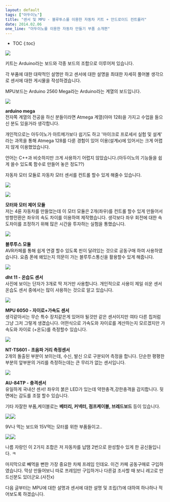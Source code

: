```yaml
---
layout: default
tags: ["아두이노"]
title: "센서 및 MPU - 블루투스를 이용한 자동차 키트 + 안드로이드 컨트롤러"
date: 2014.02.06
one_line: "아두이노를 이용한 자동차 만들기 부품 소개편"
---
```


* TOC
{:toc}


![](/images/arduino-kit.jpg?style=centerme)  

 키트는 Arduino라는 보드와 각종 보드의 조합으로 이루어져 있습니다.

 각 부품에 대한 대략적인 설명만 하고 센서에 대한 설명을 최대한 자세히 풀어볼 생각으로 센서에 대한 게시물을 작성하겠습니다.

 MPU보드는 Arduino 2560 Mega라는 Arduino라는 계열의 보드입니다.

![](/images/Arduino-2560-Mega.jpg?style=centerme)  

**arduino mega**  
전자쪽 계열의 전공을 하신 분들이라면 Atmega 계열(아마 128)을 가지고 수업을 들으신 분도 있을거라 생각합니다.  

개인적으로는 아두이노가 아트메가보다 쉽기도 하고 '마이크로 프로세서 실험 및 설계' 라는 과목을 통해 Atmega 128를 다룬 경험이 있어 이용(설계x)에 있어서는 크게 어렵지 않게 이용했었습니다.  

언어는 C++과 비슷하지만 크게 사용하기 어렵지 않았습니다.(아두이노의 기능들을 쉽게 쓸수 있도록 함수로 만들어 놓은 정도??)  

자동차 모터 모듈로 자동차 모터 센서를 컨트롤 할수 있게 해줄수 있습니다.  

![](/images/moter.jpg?style=centerme)

![](/images/mpu.jpg?style=centerme)  

 **모터와 모터 제어 모듈**  
 저는 4륜 자동차를 만들었는데 이 모터 모듈은 2개(좌우)를 컨트롤 할수 있게 만들어서 방향전환은 좌우의 속도 차이를 이용하여 제작했습니다. 생각보다 좌우 회전에 대한 속도차이를 조정하기 위해 많은 시간을 투자하는 실험을 통했습니다.

![](/images/bluetooth.jpg?style=centerme)  

**블루투스 모듈**  
AVR카페를 통해 쉽게 연결 할수 있도록 핀이 달려있는 것으로 공동구매 하여 사용하였습니다. 요즘 폰에 왜있는지 의문이 가는 블루투스통신을 활용할수 있게 해줍니다.

![](/images/dht-11.jpg?style=centerme)  

**dht 11 - 온습도 센서**  
사진에 보이는 단자가 3개로 딱 저거만 사용합니다. 개인적으로 사용이 제일 쉬운 센서  
온습도 센서 중에서는 많이 사용하는 것으로 알고 있습니다.  

![](/images/mpu5060.jpg?style=centerme)   

**MPU 6050 - 자이로+가속도 센서**  
생각같아서는 무슨 특수 장치같은게 있어야 될것만 같은 센서이지만 여타 다른 칩처럼 그냥 그저 그렇게 생겼습니다.  어떤식으로 가속도와 자이로를 계산하는지 모르겠지만 가속도와 자이로 (+온도)를 측정할수 있습니다.

![](/images/nt-ts601.jpg?style=centerme)   

**NT-TS601 - 초음파 거리 측정센서**  
2개의 돌출된 부분이 보이는데, 수신, 발신 으로 구분되어 측정을 합니다. 단순한 평평한 부분의 앞부분의 거리를 측정하는데는 큰 무리가 없는 센서입니다.

![](/images/au-84tp.jpg?style=centerme)    

**AU-84TP - 충격센서**   
유일하게 국내산 센서! 좌우의 붉은 LED가 있는데 약한충격,강한충격을 감지합니다. 뒷면에는 감도를 조절 할수 있습니다.

기타 자잘한 부품,케이블로는 **베터리, 커넥터, 점프케이블, 브레드보드** 등이 있습니다.

![](/images/9v.jpg?style=centerme)![](/images/battery-case.jpg?style=centerme)

9V나 먹는 보드와 15V먹는 모터를 위한 부품들이고..

![](/images/wire.jpg?style=centerme)![](/images/bread-board.jpg?style=centerme)  

나름 자랑인 이 2가지 조합은 저 자동차를 납땜 2번으로 완성할수 있게 한 공신들입니다. ㅋ

마지막으로 빼먹을 뻔한 가장 중요한 차체 프레임 인데요. 이건 카페 공동구매로 구입하였습니다. 막상 만들어보니 따로 프레임만 구입하거나 다른걸 조사할 때 보니 레고로 만드신분도 있더군요.(사진x)

다음 글부터는 MPU에 대한 설명과 센서에 대한 설명 및 조립(?)에 대하여 하나하나 적어보도록 하겠습니다.

